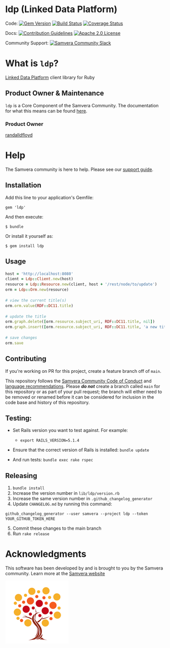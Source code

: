 # ldp (Linked Data Platform)

Code:
[![Gem Version](https://badge.fury.io/rb/ldp.png)](http://badge.fury.io/rb/ldp)
[![Build Status](https://circleci.com/gh/samvera/ldp.svg?style=svg)](https://circleci.com/gh/samvera/ldp)
[![Coverage Status](https://coveralls.io/repos/github/samvera/ldp/badge.svg?branch=main)](https://coveralls.io/github/samvera/ldp?branch=main)

Docs:
[![Contribution Guidelines](http://img.shields.io/badge/CONTRIBUTING-Guidelines-blue.svg)](./CONTRIBUTING.md)
[![Apache 2.0 License](http://img.shields.io/badge/APACHE2-license-blue.svg)](./LICENSE.txt)

Community Support: [![Samvera Community Slack](https://img.shields.io/badge/samvera-slack-blueviolet)](http://slack.samvera.org/)

# What is `ldp`?

[Linked Data Platform](https://www.w3.org/TR/ldp/) client library for Ruby

## Product Owner & Maintenance

`ldp` is a Core Component of the Samvera Community. The documentation for what this means can be found [here](http://samvera.github.io/core_components.html#requirements-for-a-core-component).

### Product Owner

[randalldfloyd](https://github.com/randalldfloyd)

# Help

The Samvera community is here to help. Please see our [support guide](./SUPPORT.md).

## Installation

Add this line to your application's Gemfile:

    gem 'ldp'

And then execute:

    $ bundle

Or install it yourself as:

    $ gem install ldp

## Usage

```ruby
host = 'http://localhost:8080'
client = Ldp::Client.new(host)
resource = Ldp::Resource.new(client, host + '/rest/node/to/update')
orm = Ldp::Orm.new(resource)

# view the current title(s)
orm.orm.value(RDF::DC11.title)

# update the title
orm.graph.delete([orm.resource.subject_uri, RDF::DC11.title, nil])
orm.graph.insert([orm.resource.subject_uri, RDF::DC11.title, 'a new title'])

# save changes
orm.save
```
## Contributing 

If you're working on PR for this project, create a feature branch off of `main`. 

This repository follows the [Samvera Community Code of Conduct](https://samvera.atlassian.net/wiki/spaces/samvera/pages/405212316/Code+of+Conduct) and [language recommendations](https://github.com/samvera/maintenance/blob/main/templates/CONTRIBUTING.md#language).  Please ***do not*** create a branch called `main` for this repository or as part of your pull request; the branch will either need to be removed or renamed before it can be considered for inclusion in the code base and history of this repository.

## Testing:

- Set Rails version you want to test against. For example:

  - `export RAILS_VERSION=5.1.4`

- Ensure that the correct version of Rails is installed: `bundle update`

- And run tests: `bundle exec rake rspec`

## Releasing

1. `bundle install`
2. Increase the version number in `lib/ldp/version.rb`
3. Increase the same version number in `.github_changelog_generator`
4. Update `CHANGELOG.md` by running this command:
  ```
  github_changelog_generator --user samvera --project ldp --token YOUR_GITHUB_TOKEN_HERE
  ```
5. Commit these changes to the main branch
6. Run `rake release`

# Acknowledgments
This software has been developed by and is brought to you by the Samvera community.  Learn more at the
[Samvera website](http://samvera.org)

![Samvera Logo](https://raw.githubusercontent.com/samvera/maintenance/main/assets/samvera_tree.png)
